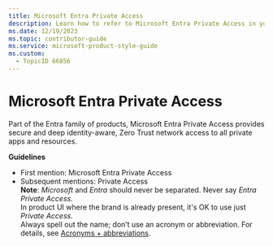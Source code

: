 ```yaml
---
title: Microsoft Entra Private Access
description: Learn how to refer to Microsoft Entra Private Access in your content.
ms.date: 12/19/2023
ms.topic: contributor-guide
ms.service: microsoft-product-style-guide
ms.custom:
  - TopicID 66856
---
```



# Microsoft Entra Private Access

Part of the Entra family of products, Microsoft Entra Private Access provides secure and deep identity-aware, Zero Trust network access to all private apps and resources.

**Guidelines**

- First mention: Microsoft Entra Private Access
- Subsequent mentions: Private Access  
  **Note**: *Microsoft* and *Entra* should never be separated. Never say *Entra Private Access.*  
  In product UI where the brand is already present, it's OK to use just *Private Access.*  
  Always spell out the name; don’t use an acronym or abbreviation. For details, see [Acronyms + abbreviations](~\acronyms-and-abbreviations.md).


